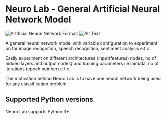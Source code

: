 # Neuro Lab - General Artificial Neural Network Model
![Artificial Neural Network](https://cdn-images-1.medium.com/max/1600/1*590A1_2nItX49wqZKOlaFw.png)
Format: ![Alt Text](url)


A general neural network model with variable configuration to experiment on for image recognition, speech recognition, sentiment analysis  e.t.c

Easily experiment on different architectures {input(features) nodes, no of hidden layers and output nodes} and training parameters i.e lambda, no of iterations (epoch number) e.t.c

The motivation behind Neuro Lab is to have one neural network being used for any classification problem.


Supported Python versions
-----------------------

Neuro Lab supports Python 3+.

